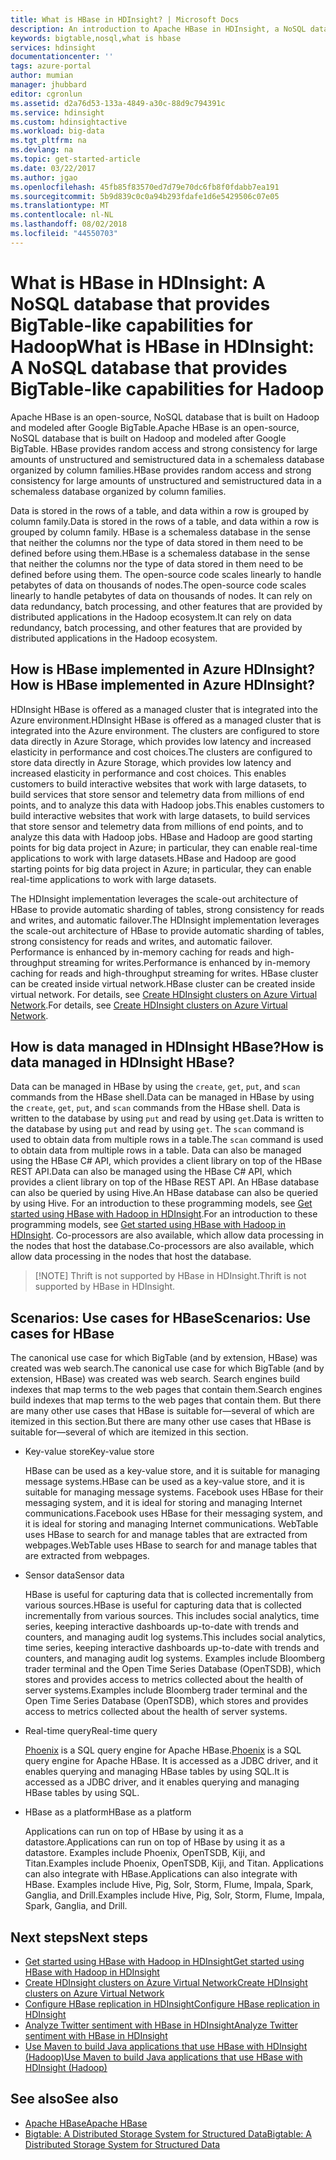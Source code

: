 ```yaml
---
title: What is HBase in HDInsight? | Microsoft Docs
description: An introduction to Apache HBase in HDInsight, a NoSQL database build on Hadoop. Learn about use cases and compare HBase to other Hadoop clusters.
keywords: bigtable,nosql,what is hbase
services: hdinsight
documentationcenter: ''
tags: azure-portal
author: mumian
manager: jhubbard
editor: cgronlun
ms.assetid: d2a76d53-133a-4849-a30c-88d9c794391c
ms.service: hdinsight
ms.custom: hdinsightactive
ms.workload: big-data
ms.tgt_pltfrm: na
ms.devlang: na
ms.topic: get-started-article
ms.date: 03/22/2017
ms.author: jgao
ms.openlocfilehash: 45fb85f83570ed7d79e70dc6fb8f0fdabb7ea191
ms.sourcegitcommit: 5b9d839c0c0a94b293fdafe1d6e5429506c07e05
ms.translationtype: MT
ms.contentlocale: nl-NL
ms.lasthandoff: 08/02/2018
ms.locfileid: "44550703"
---
```

# <a name="what-is-hbase-in-hdinsight-a-nosql-database-that-provides-bigtable-like-capabilities-for-hadoop"></a><span data-ttu-id="ef3fd-106">What is HBase in HDInsight: A NoSQL database that provides BigTable-like capabilities for Hadoop</span><span class="sxs-lookup"><span data-stu-id="ef3fd-106">What is HBase in HDInsight: A NoSQL database that provides BigTable-like capabilities for Hadoop</span></span>
<span data-ttu-id="ef3fd-107">Apache HBase is an open-source, NoSQL database that is built on Hadoop and modeled after Google BigTable.</span><span class="sxs-lookup"><span data-stu-id="ef3fd-107">Apache HBase is an open-source, NoSQL database that is built on Hadoop and modeled after Google BigTable.</span></span> <span data-ttu-id="ef3fd-108">HBase provides random access and strong consistency for large amounts of unstructured and semistructured data in a schemaless database organized by column families.</span><span class="sxs-lookup"><span data-stu-id="ef3fd-108">HBase provides random access and strong consistency for large amounts of unstructured and semistructured data in a schemaless database organized by column families.</span></span>

<span data-ttu-id="ef3fd-109">Data is stored in the rows of a table, and data within a row is grouped by column family.</span><span class="sxs-lookup"><span data-stu-id="ef3fd-109">Data is stored in the rows of a table, and data within a row is grouped by column family.</span></span> <span data-ttu-id="ef3fd-110">HBase is a schemaless database in the sense that neither the columns nor the type of data stored in them need to be defined before using them.</span><span class="sxs-lookup"><span data-stu-id="ef3fd-110">HBase is a schemaless database in the sense that neither the columns nor the type of data stored in them need to be defined before using them.</span></span> <span data-ttu-id="ef3fd-111">The open-source code scales linearly to handle petabytes of data on thousands of nodes.</span><span class="sxs-lookup"><span data-stu-id="ef3fd-111">The open-source code scales linearly to handle petabytes of data on thousands of nodes.</span></span> <span data-ttu-id="ef3fd-112">It can rely on data redundancy, batch processing, and other features that are provided by distributed applications in the Hadoop ecosystem.</span><span class="sxs-lookup"><span data-stu-id="ef3fd-112">It can rely on data redundancy, batch processing, and other features that are provided by distributed applications in the Hadoop ecosystem.</span></span>

## <a name="how-is-hbase-implemented-in-azure-hdinsight"></a><span data-ttu-id="ef3fd-113">How is HBase implemented in Azure HDInsight?</span><span class="sxs-lookup"><span data-stu-id="ef3fd-113">How is HBase implemented in Azure HDInsight?</span></span>
<span data-ttu-id="ef3fd-114">HDInsight HBase is offered as a managed cluster that is integrated into the Azure environment.</span><span class="sxs-lookup"><span data-stu-id="ef3fd-114">HDInsight HBase is offered as a managed cluster that is integrated into the Azure environment.</span></span> <span data-ttu-id="ef3fd-115">The clusters are configured to store data directly in Azure Storage, which provides low latency and increased elasticity in performance and cost choices.</span><span class="sxs-lookup"><span data-stu-id="ef3fd-115">The clusters are configured to store data directly in Azure Storage, which provides low latency and increased elasticity in performance and cost choices.</span></span> <span data-ttu-id="ef3fd-116">This enables customers to build interactive websites that work with large datasets, to build services that store sensor and telemetry data from millions of end points, and to analyze this data with Hadoop jobs.</span><span class="sxs-lookup"><span data-stu-id="ef3fd-116">This enables customers to build interactive websites that work with large datasets, to build services that store sensor and telemetry data from millions of end points, and to analyze this data with Hadoop jobs.</span></span> <span data-ttu-id="ef3fd-117">HBase and Hadoop are good starting points for big data project in Azure; in particular, they can enable real-time applications to work with large datasets.</span><span class="sxs-lookup"><span data-stu-id="ef3fd-117">HBase and Hadoop are good starting points for big data project in Azure; in particular, they can enable real-time applications to work with large datasets.</span></span>

<span data-ttu-id="ef3fd-118">The HDInsight implementation leverages the scale-out architecture of HBase to provide automatic sharding of tables, strong consistency for reads and writes, and automatic failover.</span><span class="sxs-lookup"><span data-stu-id="ef3fd-118">The HDInsight implementation leverages the scale-out architecture of HBase to provide automatic sharding of tables, strong consistency for reads and writes, and automatic failover.</span></span> <span data-ttu-id="ef3fd-119">Performance is enhanced by in-memory caching for reads and high-throughput streaming for writes.</span><span class="sxs-lookup"><span data-stu-id="ef3fd-119">Performance is enhanced by in-memory caching for reads and high-throughput streaming for writes.</span></span> <span data-ttu-id="ef3fd-120">HBase cluster can be created inside virtual network.</span><span class="sxs-lookup"><span data-stu-id="ef3fd-120">HBase cluster can be created inside virtual network.</span></span> <span data-ttu-id="ef3fd-121">For details, see  [Create HDInsight clusters on Azure Virtual Network][hbase-provision-vnet].</span><span class="sxs-lookup"><span data-stu-id="ef3fd-121">For details, see  [Create HDInsight clusters on Azure Virtual Network][hbase-provision-vnet].</span></span>

## <a name="how-is-data-managed-in-hdinsight-hbase"></a><span data-ttu-id="ef3fd-122">How is data managed in HDInsight HBase?</span><span class="sxs-lookup"><span data-stu-id="ef3fd-122">How is data managed in HDInsight HBase?</span></span>
<span data-ttu-id="ef3fd-123">Data can be managed in HBase by using the `create`, `get`, `put`, and `scan` commands from the HBase shell.</span><span class="sxs-lookup"><span data-stu-id="ef3fd-123">Data can be managed in HBase by using the `create`, `get`, `put`, and `scan` commands from the HBase shell.</span></span> <span data-ttu-id="ef3fd-124">Data is written to the database by using `put` and read by using `get`.</span><span class="sxs-lookup"><span data-stu-id="ef3fd-124">Data is written to the database by using `put` and read by using `get`.</span></span> <span data-ttu-id="ef3fd-125">The `scan` command is used to obtain data from multiple rows in a table.</span><span class="sxs-lookup"><span data-stu-id="ef3fd-125">The `scan` command is used to obtain data from multiple rows in a table.</span></span> <span data-ttu-id="ef3fd-126">Data can also be managed using the HBase C# API, which provides a client library on top of the HBase REST API.</span><span class="sxs-lookup"><span data-stu-id="ef3fd-126">Data can also be managed using the HBase C# API, which provides a client library on top of the HBase REST API.</span></span> <span data-ttu-id="ef3fd-127">An HBase database can also be queried by using Hive.</span><span class="sxs-lookup"><span data-stu-id="ef3fd-127">An HBase database can also be queried by using Hive.</span></span> <span data-ttu-id="ef3fd-128">For an introduction to these programming models, see [Get started using HBase with Hadoop in HDInsight][hbase-get-started].</span><span class="sxs-lookup"><span data-stu-id="ef3fd-128">For an introduction to these programming models, see [Get started using HBase with Hadoop in HDInsight][hbase-get-started].</span></span> <span data-ttu-id="ef3fd-129">Co-processors are also available, which allow data processing in the nodes that host the database.</span><span class="sxs-lookup"><span data-stu-id="ef3fd-129">Co-processors are also available, which allow data processing in the nodes that host the database.</span></span>

>
> [!NOTE]
> <span data-ttu-id="ef3fd-130">Thrift is not supported by HBase in HDInsight.</span><span class="sxs-lookup"><span data-stu-id="ef3fd-130">Thrift is not supported by HBase in HDInsight.</span></span>
>

## <a name="scenarios-use-cases-for-hbase"></a><span data-ttu-id="ef3fd-131">Scenarios: Use cases for HBase</span><span class="sxs-lookup"><span data-stu-id="ef3fd-131">Scenarios: Use cases for HBase</span></span>
<span data-ttu-id="ef3fd-132">The canonical use case for which BigTable (and by extension, HBase) was created was web search.</span><span class="sxs-lookup"><span data-stu-id="ef3fd-132">The canonical use case for which BigTable (and by extension, HBase) was created was web search.</span></span> <span data-ttu-id="ef3fd-133">Search engines build indexes that map terms to the web pages that contain them.</span><span class="sxs-lookup"><span data-stu-id="ef3fd-133">Search engines build indexes that map terms to the web pages that contain them.</span></span> <span data-ttu-id="ef3fd-134">But there are many other use cases that HBase is suitable for—several of which are itemized in this section.</span><span class="sxs-lookup"><span data-stu-id="ef3fd-134">But there are many other use cases that HBase is suitable for—several of which are itemized in this section.</span></span>

* <span data-ttu-id="ef3fd-135">Key-value store</span><span class="sxs-lookup"><span data-stu-id="ef3fd-135">Key-value store</span></span>
  
    <span data-ttu-id="ef3fd-136">HBase can be used as a key-value store, and it is suitable for managing message systems.</span><span class="sxs-lookup"><span data-stu-id="ef3fd-136">HBase can be used as a key-value store, and it is suitable for managing message systems.</span></span> <span data-ttu-id="ef3fd-137">Facebook uses HBase for their messaging system, and it is ideal for storing and managing Internet communications.</span><span class="sxs-lookup"><span data-stu-id="ef3fd-137">Facebook uses HBase for their messaging system, and it is ideal for storing and managing Internet communications.</span></span> <span data-ttu-id="ef3fd-138">WebTable uses HBase to search for and manage tables that are extracted from webpages.</span><span class="sxs-lookup"><span data-stu-id="ef3fd-138">WebTable uses HBase to search for and manage tables that are extracted from webpages.</span></span>
* <span data-ttu-id="ef3fd-139">Sensor data</span><span class="sxs-lookup"><span data-stu-id="ef3fd-139">Sensor data</span></span>
  
    <span data-ttu-id="ef3fd-140">HBase is useful for capturing data that is collected incrementally from various sources.</span><span class="sxs-lookup"><span data-stu-id="ef3fd-140">HBase is useful for capturing data that is collected incrementally from various sources.</span></span> <span data-ttu-id="ef3fd-141">This includes social analytics, time series, keeping interactive dashboards up-to-date with trends and counters, and managing audit log systems.</span><span class="sxs-lookup"><span data-stu-id="ef3fd-141">This includes social analytics, time series, keeping interactive dashboards up-to-date with trends and counters, and managing audit log systems.</span></span> <span data-ttu-id="ef3fd-142">Examples include Bloomberg trader terminal and the Open Time Series Database (OpenTSDB), which stores and provides access to metrics collected about the health of server systems.</span><span class="sxs-lookup"><span data-stu-id="ef3fd-142">Examples include Bloomberg trader terminal and the Open Time Series Database (OpenTSDB), which stores and provides access to metrics collected about the health of server systems.</span></span>
* <span data-ttu-id="ef3fd-143">Real-time query</span><span class="sxs-lookup"><span data-stu-id="ef3fd-143">Real-time query</span></span>
  
    <span data-ttu-id="ef3fd-144">[Phoenix](http://phoenix.apache.org/) is a SQL query engine for Apache HBase.</span><span class="sxs-lookup"><span data-stu-id="ef3fd-144">[Phoenix](http://phoenix.apache.org/) is a SQL query engine for Apache HBase.</span></span> <span data-ttu-id="ef3fd-145">It is accessed as a JDBC driver, and it enables querying and managing HBase tables by using SQL.</span><span class="sxs-lookup"><span data-stu-id="ef3fd-145">It is accessed as a JDBC driver, and it enables querying and managing HBase tables by using SQL.</span></span>
* <span data-ttu-id="ef3fd-146">HBase as a platform</span><span class="sxs-lookup"><span data-stu-id="ef3fd-146">HBase as a platform</span></span>
  
    <span data-ttu-id="ef3fd-147">Applications can run on top of HBase by using it as a datastore.</span><span class="sxs-lookup"><span data-stu-id="ef3fd-147">Applications can run on top of HBase by using it as a datastore.</span></span> <span data-ttu-id="ef3fd-148">Examples include Phoenix, OpenTSDB, Kiji, and Titan.</span><span class="sxs-lookup"><span data-stu-id="ef3fd-148">Examples include Phoenix, OpenTSDB, Kiji, and Titan.</span></span> <span data-ttu-id="ef3fd-149">Applications can also integrate with HBase.</span><span class="sxs-lookup"><span data-stu-id="ef3fd-149">Applications can also integrate with HBase.</span></span> <span data-ttu-id="ef3fd-150">Examples include Hive, Pig, Solr, Storm, Flume, Impala, Spark, Ganglia, and Drill.</span><span class="sxs-lookup"><span data-stu-id="ef3fd-150">Examples include Hive, Pig, Solr, Storm, Flume, Impala, Spark, Ganglia, and Drill.</span></span>

## <a name="next-steps"></a><span data-ttu-id="ef3fd-151">Next steps</span><span class="sxs-lookup"><span data-stu-id="ef3fd-151">Next steps</span></span>
* <span data-ttu-id="ef3fd-152">[Get started using HBase with Hadoop in HDInsight][hbase-get-started]</span><span class="sxs-lookup"><span data-stu-id="ef3fd-152">[Get started using HBase with Hadoop in HDInsight][hbase-get-started]</span></span>
* <span data-ttu-id="ef3fd-153">[Create HDInsight clusters on Azure Virtual Network][hbase-provision-vnet]</span><span class="sxs-lookup"><span data-stu-id="ef3fd-153">[Create HDInsight clusters on Azure Virtual Network][hbase-provision-vnet]</span></span>
* [<span data-ttu-id="ef3fd-154">Configure HBase replication in HDInsight</span><span class="sxs-lookup"><span data-stu-id="ef3fd-154">Configure HBase replication in HDInsight</span></span>](hdinsight-hbase-replication.md)
* <span data-ttu-id="ef3fd-155">[Analyze Twitter sentiment with HBase in HDInsight][hbase-twitter-sentiment]</span><span class="sxs-lookup"><span data-stu-id="ef3fd-155">[Analyze Twitter sentiment with HBase in HDInsight][hbase-twitter-sentiment]</span></span>
* <span data-ttu-id="ef3fd-156">[Use Maven to build Java applications that use HBase with HDInsight (Hadoop)][hbase-build-java-maven]</span><span class="sxs-lookup"><span data-stu-id="ef3fd-156">[Use Maven to build Java applications that use HBase with HDInsight (Hadoop)][hbase-build-java-maven]</span></span>

## <a name="see-also"></a><span data-ttu-id="ef3fd-157">See also</span><span class="sxs-lookup"><span data-stu-id="ef3fd-157">See also</span></span>
* [<span data-ttu-id="ef3fd-158">Apache HBase</span><span class="sxs-lookup"><span data-stu-id="ef3fd-158">Apache HBase</span></span>](https://hbase.apache.org/)
* [<span data-ttu-id="ef3fd-159">Bigtable: A Distributed Storage System for Structured Data</span><span class="sxs-lookup"><span data-stu-id="ef3fd-159">Bigtable: A Distributed Storage System for Structured Data</span></span>](http://research.google.com/archive/bigtable.html)

[hbase-provision-vnet]: hdinsight-hbase-provision-vnet.md

[hbase-twitter-sentiment]: hdinsight-hbase-analyze-twitter-sentiment.md

[hbase-build-java-maven]: hdinsight-hbase-build-java-maven.md

[hdinsight-use-hive]: hdinsight-use-hive.md

[hdinsight-storage]: ../hdinsight-hadoop-use-blob-storage.md

[hbase-get-started]: http://azure.microsoft.com/documentation/articles/hdinsight-hbase-get-started/

[azure-purchase-options]: http://azure.microsoft.com/pricing/purchase-options/
[azure-member-offers]: http://azure.microsoft.com/pricing/member-offers/
[azure-free-trial]: http://azure.microsoft.com/pricing/free-trial/
[azure-management-portal]: https://portal.azure.com/
[azure-create-storageaccount]: ../storage-create-storage-account.md

[apache-hadoop]: http://hadoop.apache.org/
